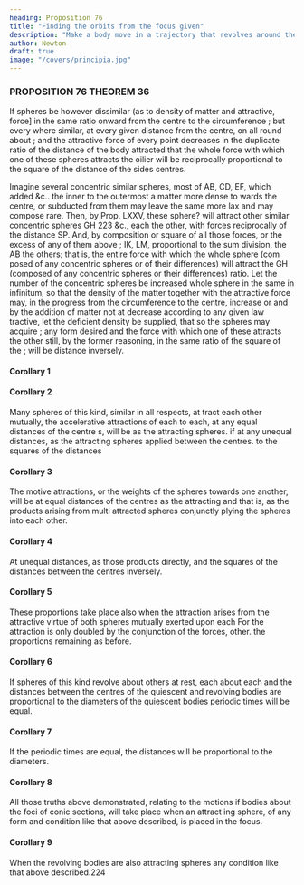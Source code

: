 ```yaml
---
heading: Proposition 76
title: "Finding the orbits from the focus given"
description: "Make a body move in a trajectory that revolves around the center of force in the same way as another body in the same trajectory at rest"
author: Newton
draft: true
image: "/covers/principia.jpg"
---
```



### PROPOSITION 76 THEOREM 36

If spheres be however dissimilar (as to density of matter and attractive,
force] in the same ratio onward from the centre to the circumference ; but every where similar, at every given distance from the centre, on all round about ; and the attractive force of every point decreases in the duplicate ratio of the distance of the body attracted that the whole force with which one of these spheres attracts the oilier
will be reciprocally proportional to the square of the distance of the sides centres.

Imagine several concentric similar spheres,
most of AB, CD, EF,
which added
&c.. the inner
to the outermost
a matter more dense to
wards the centre, or subducted from
them may leave the same more lax and
may compose
rare.
Then, by Prop.
LXXV,
these
sphere? will attract other similar concentric spheres
GH
223
&c., each the other, with forces reciprocally
of
the distance SP.
And, by composition or
square
of all those forces, or the excess of any of them above
;
IK,
LM,
proportional to the
sum
division, the
AB
the others; that is, the entire force with which the whole sphere
(com
posed of any concentric spheres or of their differences) will attract the
GH (composed of any concentric spheres or their differences)
ratio. Let the number of the concentric spheres be increased
whole sphere
in the
same
in infinitum, so that the density of the matter together with the attractive
force may, in the progress from the circumference to the centre, increase or
and by the addition of matter not at
decrease according to any given law
tractive, let the deficient density be supplied, that so the spheres may acquire
;
any form desired and the force with which one of these attracts the other
still, by the former reasoning, in the same ratio of the square of the
;
will be
distance inversely.

#### Corollary 1 

#### Corollary 2

Many spheres of this kind, similar in all respects, at
tract each other mutually, the accelerative attractions of each to each, at
any equal distances of the centre s, will be as the attracting spheres.
if
at
any unequal distances, as the attracting spheres applied
between the centres.
to the squares of the distances


#### Corollary 3

The motive attractions, or the weights of the spheres towards one another, will be at equal distances of the centres as the attracting and that is, as the products arising from multi attracted spheres conjunctly
plying the spheres into each other.


#### Corollary 4

At unequal distances, as those products directly, and the squares of the distances between the centres inversely.

#### Corollary 5

These proportions take place also when the attraction arises from the attractive virtue of both spheres mutually exerted upon each For the attraction is only doubled by the conjunction of the forces, other.
the proportions remaining as before.


#### Corollary 6

If spheres of this kind revolve about others at rest, each about each and the distances between the centres of the quiescent and revolving bodies are proportional to the diameters of the quiescent bodies periodic times will be equal.


#### Corollary 7 

If the periodic times are equal, the distances will be proportional to the diameters.

#### Corollary 8

All those truths above demonstrated, relating to the motions
if bodies about the foci of conic sections, will take place when an attract
ing sphere, of any form and condition like that above described, is placed
in the focus.

#### Corollary 9

When the revolving bodies are also attracting spheres any condition like that above described.224


